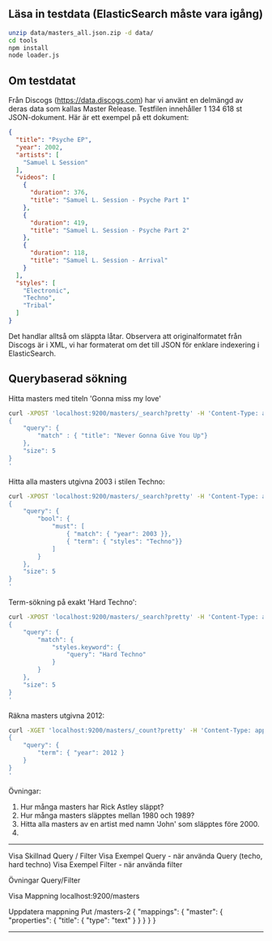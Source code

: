 ## Läsa in testdata (ElasticSearch måste vara igång)
```bash
unzip data/masters_all.json.zip -d data/
cd tools
npm install
node loader.js
```
## Om testdatat
Från Discogs (https://data.discogs.com) har vi använt en delmängd av deras data som kallas Master Release.
Testfilen innehåller 1 134 618 st JSON-dokument. Här är ett exempel på ett dokument:
```json
{
  "title": "Psyche EP",
  "year": 2002,
  "artists": [
    "Samuel L Session"
  ],
  "videos": [
    {
      "duration": 376,
      "title": "Samuel L. Session - Psyche Part 1"
    },
    {
      "duration": 419,
      "title": "Samuel L. Session - Psyche Part 2"
    },
    {
      "duration": 118,
      "title": "Samuel L. Session - Arrival"
    }
  ],
  "styles": [
    "Electronic",
    "Techno",
    "Tribal"
  ]
}
```
Det handlar alltså om släppta låtar. Observera att originalformatet från Discogs är i XML,
vi har formaterat om det till JSON för enklare indexering i ElasticSearch.

## Querybaserad sökning

Hitta masters med titeln 'Gonna miss my love'
```bash
curl -XPOST 'localhost:9200/masters/_search?pretty' -H 'Content-Type: application/json' -d'
{
    "query": {
        "match" : { "title": "Never Gonna Give You Up"}
    },
    "size": 5
}
'
```

Hitta alla masters utgivna 2003 i stilen Techno:
```bash
curl -XPOST 'localhost:9200/masters/_search?pretty' -H 'Content-Type: application/json' -d'
{
    "query": {
        "bool": {
            "must": [
                { "match": { "year": 2003 }},
                { "term": { "styles": "Techno"}}
            ]
        }
    },
    "size": 5
}
'
```

Term-sökning på exakt 'Hard Techno':
```bash
curl -XPOST 'localhost:9200/masters/_search?pretty' -H 'Content-Type: application/json' -d'
{
    "query": {
        "match": {
            "styles.keyword": {
                "query": "Hard Techno"
            }
        }
    },
    "size": 5
}
'
```

Räkna masters utgivna 2012:
```bash
curl -XGET 'localhost:9200/masters/_count?pretty' -H 'Content-Type: application/json' -d'
{
    "query": {
        "term": { "year": 2012 }
    }
}
'
```

Övningar:

1. Hur många masters har Rick Astley släppt?
2. Hur många masters släpptes mellan 1980 och 1989?
3. Hitta alla masters av en artist med namn 'John' som släpptes före 2000.
4.



******************

Visa Skillnad Query / Filter
Visa Exempel Query
    - när använda Query (techo, hard techno)
Visa Exempel Filter
    - när använda filter

Övningar Query/Filter

Visa Mappning
localhost:9200/masters

Uppdatera mappning
Put /masters-2
{
  "mappings": {
    "master": {
      "properties": {
        "title": {
          "type": "text"
        }
      }
    }
  }
}

******************
